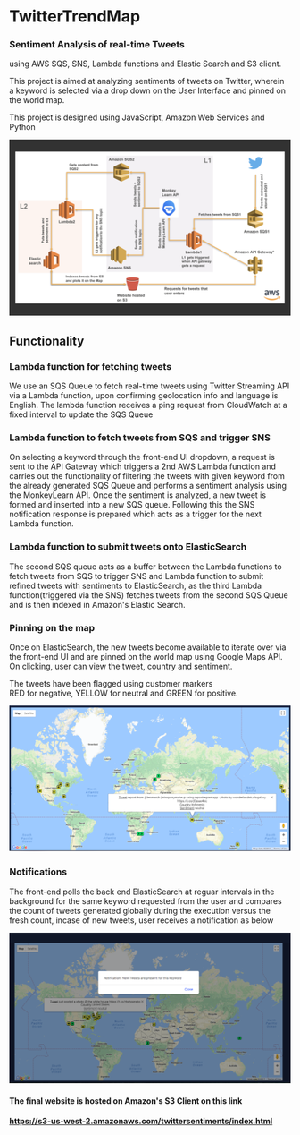 # TwitterTrendMap
### Sentiment Analysis of real-time Tweets 
using AWS SQS, SNS, Lambda functions and Elastic Search and S3 client.

This project is aimed at analyzing sentiments of tweets on Twitter, wherein a keyword is selected via a drop down on the User Interface and pinned on the world map.

This project is designed using JavaScript, Amazon Web Services and Python

![Alt text](Architecture.png?raw=true "Landing")

## Functionality

### Lambda function for fetching tweets
We use an SQS Queue to fetch real-time tweets using Twitter Streaming API via a Lambda function, upon confirming geolocation info and language is English. The lambda function receives a ping request from CloudWatch at a fixed interval to update the SQS Queue

### Lambda function to fetch tweets from SQS and trigger SNS
On selecting a keyword through the front-end UI dropdown, a request is sent to the API Gateway which triggers a 2nd AWS Lambda function and carries out the functionality of filtering the tweets with given keyword from the already generated SQS Queue and performs a sentiment analysis using the MonkeyLearn API. Once the sentiment is analyzed, a new tweet is formed and inserted into a new SQS queue. Following this the SNS notification response is prepared which acts as a trigger for the next Lambda function.

### Lambda function to submit tweets onto ElasticSearch
The second SQS queue acts as a buffer between the Lambda functions to fetch tweets from SQS to trigger SNS and Lambda function to submit refined tweets with sentiments to ElasticSearch, as the third Lambda function(triggered via the SNS) fetches tweets from the second SQS Queue and is then indexed in Amazon's Elastic Search.

### Pinning on the map
Once on ElasticSearch, the new tweets become available to iterate over via the front-end UI and are pinned on the world map using Google Maps API. On clicking, user can view the tweet, country and sentiment. 

The tweets have been flagged using customer markers  
RED for negative, YELLOW for neutral and GREEN for positive.

![Alt text](SentimentAnalysis.png?raw=true "Landing")

### Notifications
The front-end polls the back end ElasticSearch at reguar intervals in the background for the same keyword requested from the user and compares the count of tweets generated globally during the execution versus the fresh count, incase of new tweets, user receives a notification as below

![Alt text](Notification.png?raw=true "Landing")

#### The final website is hosted on Amazon's S3 Client on this link 
#### https://s3-us-west-2.amazonaws.com/twittersentiments/index.html



